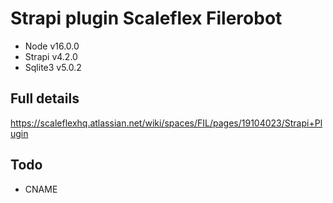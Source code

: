 # Strapi plugin Scaleflex Filerobot

- Node v16.0.0
- Strapi v4.2.0
- Sqlite3 v5.0.2

## Full details 

https://scaleflexhq.atlassian.net/wiki/spaces/FIL/pages/19104023/Strapi+Plugin

## Todo

- CNAME
